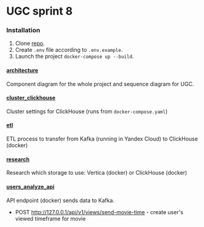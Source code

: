 # UGC sprint 8

### Installation

1. Clone [repo](https://github.com/dkarpele/ugc_sprint_1).
2. Create ```.env``` file according to ```.env.example```.
3. Launch the project ```docker-compose up --build```.

#### [architecture](architecture)

Component diagram for the whole project and sequence diagram for UGC.

#### [cluster_clickhouse](cluster_clickhouse)

Cluster settings for ClickHouse (runs from `docker-compose.yaml`)

#### [etl](etl)

ETL process to transfer from Kafka (running in Yandex Cloud) to ClickHouse (docker)

#### [research](research)

Research which storage to use: Vertica (docker) or ClickHouse (docker)

#### [users_analyze_api](users_analyze_api)

API endpoint (docker) sends data to Kafka.
- POST http://127.0.0.1/api/v1/views/send-movie-time - create user's viewed timeframe for movie
